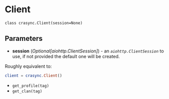 # Client
`class crasync.Client(session=None)                   `
## Parameters   
   * **session** (*Optional[aiohttp.ClientSession]*) - an *`aiohttp.ClientSession`* to use, if not provided the default one will be created.

Roughly equivalent to:
```elm
client = crasync.Client()
```
* `get_profile(tag)`
* `get_clan(tag)`
